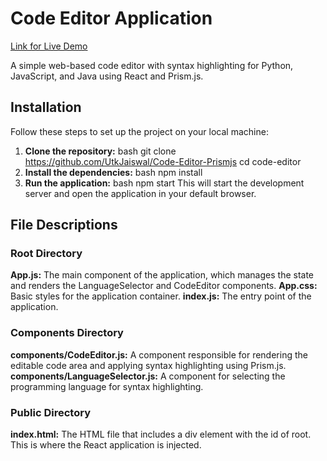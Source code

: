 
# Code Editor Application


[Link for Live Demo](https://code-editor-task.netlify.app/)

A simple web-based code editor with syntax highlighting for Python, JavaScript, and Java using React and Prism.js.

## Installation

Follow these steps to set up the project on your local machine:

1. **Clone the repository:**
bash
git clone https://github.com/UtkJaiswal/Code-Editor-Prismjs
cd code-editor
2. **Install the dependencies:**
bash
npm install
3. **Run the application:**
bash
npm start
This will start the development server and open the application in your default browser.

## File Descriptions

### Root Directory

**App.js:** The main component of the application, which manages the state and renders the LanguageSelector and CodeEditor components.
**App.css:** Basic styles for the application container.
**index.js:** The entry point of the application.

### Components Directory

**components/CodeEditor.js:** A component responsible for rendering the editable code area and applying syntax highlighting using Prism.js.
**components/LanguageSelector.js:** A component for selecting the programming language for syntax highlighting.

### Public Directory

**index.html:** The HTML file that includes a div element with the id of root. This is where the React application is injected.


